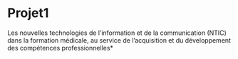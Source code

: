 # Projet1
Les nouvelles technologies de l’information et de la communication (NTIC) dans la formation médicale, au service de l’acquisition et du développement des compétences professionnelles*
